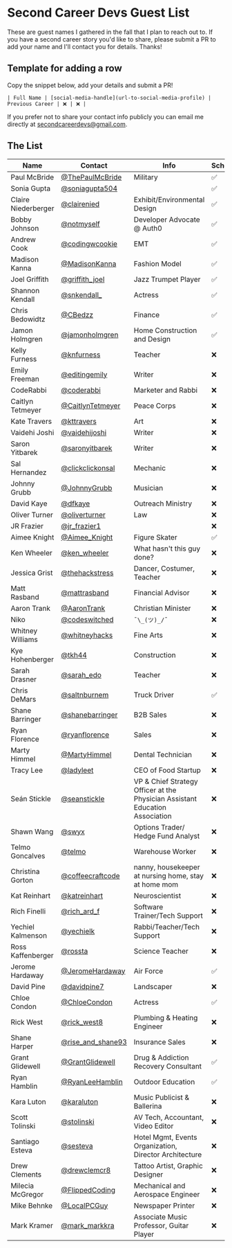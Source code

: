 # Second Career Devs Guest List

These are guest names I gathered in the fall that I plan to reach out to. If you have a second career story you'd like to share, please submit a PR to add your name and I'll contact you for details. Thanks!

## Template for adding a row

Copy the snippet below, add your details and submit a PR!

```
| Full Name | [social-media-handle](url-to-social-media-profile) | Previous Career | ❌ | ❌ |
```

If you prefer not to share your contact info publicly you can email me directly at [secondcareerdevs@gmail.com](mailto:secondcareerdevs@gmail.com).

## The List

| Name                | Contact                                                          | Info                                                                         | Scheduled? | Recorded? |
| ------------------- | ---------------------------------------------------------------- | ---------------------------------------------------------------------------- | ---------- | --------- |
| Paul McBride        | [@ThePaulMcBride](https://twitter.com/ThePaulMcBride)            | Military                                                                     | ✅         | ✅        |
| Sonia Gupta         | [@soniagupta504](https://twitter.com/soniagupta504)              |                                                                              | ✅         | ✅        |
| Claire Niederberger | [@clairenied](https://twitter.com/clairenied)                    | Exhibit/Environmental Design                                                 | ✅         | ✅        |
| Bobby Johnson       | [@notmyself](https://twitter.com/notmyself)                      | Developer Advocate @ Auth0                                                   | ✅         | ✅        |
| Andrew Cook         | [@codingwcookie](https://twitter.com/codingwcookie)              | EMT                                                                          | ✅         | ✅        |
| Madison Kanna       | [@MadisonKanna](https://twitter.com/MadisonKanna)                | Fashion Model                                                                | ✅         | ✅        |
| Joel Griffith       | [@griffith_joel](https://twitter.com/griffith_joel)              | Jazz Trumpet Player                                                          | ✅         | ✅        |
| Shannon Kendall     | [@snkendall\_](https://twitter.com/snkendall_)                   | Actress                                                                      | ✅         | ✅        |
| Chris Bedowidtz     | [@CBedzz](https://twitter.com/CBedzz)                            | Finance                                                                      | ✅         | ✅        |
| Jamon Holmgren      | [@jamonholmgren](https://twitter.com/jamonholmgren)              | Home Construction and Design                                                 | ✅         | ✅        |
| Kelly Furness       | [@knfurness](https://twitter.com/knfurness)                      | Teacher                                                                      | ❌         | ❌        |
| Emily Freeman       | [@editingemily](https://twitter.com/editingemily)                | Writer                                                                       | ❌         | ❌        |
| CodeRabbi           | [@coderabbi](https://twitter.com/coderabbi)                      | Marketer and Rabbi                                                           | ❌         | ❌        |
| Caitlyn Tetmeyer    | [@CaitlynTetmeyer](https://twitter.com/CaitlynTetmeyer)          | Peace Corps                                                                  | ❌         | ❌        |
| Kate Travers        | [@kttravers](https://twitter.com/kttravers)                      | Art                                                                          | ❌         | ❌        |
| Vaidehi Joshi       | [@vaidehijoshi](https://twitter.com/vaidehijoshi)                | Writer                                                                       | ❌         | ❌        |
| Saron Yitbarek      | [@saronyitbarek](https://twitter.com/saronyitbarek)              | Writer                                                                       | ❌         | ❌        |
| Sal Hernandez       | [@clickclickonsal](https://twitter.com/clickclickonsal)          | Mechanic                                                                     | ❌         | ❌        |
| Johnny Grubb        | [@JohnnyGrubb](https://twitter.com/JohnnyGrubb)                  | Musician                                                                     | ❌         | ❌        |
| David Kaye          | [@dfkaye](https://twitter.com/dfkaye)                            | Outreach Ministry                                                            | ❌         | ❌        |
| Oliver Turner       | [@oliverturner](https://twitter.com/oliverturner)                | Law                                                                          | ❌         | ❌        |
| JR Frazier          | [@jr_frazier1](https://twitter.com/jr_frazier1)                  |                                                                              | ❌         | ❌        |
| Aimee Knight        | [@Aimee_Knight](https://twitter.com/Aimee_Knight)                | Figure Skater                                                                | ✅         | ✅        |
| Ken Wheeler         | [@ken_wheeler](https://twitter.com/ken_wheeler)                  | What hasn't this guy done?                                                   | ❌         | ❌        |
| Jessica Grist       | [@thehackstress](https://twitter.com/thehackstress)              | Dancer, Costumer, Teacher                                                    | ❌         | ❌        |
| Matt Rasband        | [@mattrasband](https://twitter.com/mattrasband)                  | Financial Advisor                                                            | ❌         | ❌        |
| Aaron Trank         | [@AaronTrank](https://twitter.com/AaronTrank)                    | Christian Minister                                                           | ❌         | ❌        |
| Niko                | [@codeswitched](https://twitter.com/codeswitched)                | `¯\_(ツ)_/¯`                                                                 | ❌         | ❌        |
| Whitney Williams    | [@whitneyhacks](https://twitter.com/whitneyhacks)                | Fine Arts                                                                    | ❌         | ❌        |
| Kye Hohenberger     | [@tkh44](https://twitter.com/tkh44)                              | Construction                                                                 | ❌         | ❌        |
| Sarah Drasner       | [@sarah_edo](https://twitter.com/sarah_edo)                      | Teacher                                                                      | ❌         | ❌        |
| Chris DeMars        | [@saltnburnem](https://twitter.com/saltnburnem)                  | Truck Driver                                                                 | ✅         | ✅        |
| Shane Barringer     | [@shanebarringer](https://twitter.com/shanebarringer)            | B2B Sales                                                                    | ❌         | ❌        |
| Ryan Florence       | [@ryanflorence](https://twitter.com/ryanflorence)                | Sales                                                                        | ❌         | ❌        |
| Marty Himmel        | [@MartyHimmel](https://twitter.com/MartyHimmel)                  | Dental Technician                                                            | ❌         | ❌        |
| Tracy Lee           | [@ladyleet](https://twitter.com/ladyleet)                        | CEO of Food Startup                                                          | ❌         | ❌        |
| Seán Stickle        | [@seanstickle](https://twitter.com/seanstickle)                  | VP & Chief Strategy Officer at the Physician Assistant Education Association | ❌         | ❌        |
| Shawn Wang          | [@swyx](https://twitter.com/swyx)                                | Options Trader/ Hedge Fund Analyst                                           | ❌         | ❌        |
| Telmo Goncalves     | [@telmo](https://twitter.com/telmo)                              | Warehouse Worker                                                             | ❌         | ❌        |
| Christina Gorton    | [@coffeecraftcode](https://twitter.com/coffeecraftcode)          | nanny, housekeeper at nursing home, stay at home mom                         | ❌         | ❌        |
| Kat Reinhart        | [@katreinhart](https://twitter.com/katreinhart)                  | Neuroscientist                                                               | ❌         | ❌        |
| Rich Finelli        | [@rich_ard_f](https://twitter.com/rich_ard_f)                    | Software Trainer/Tech Support                                                | ❌         | ❌        |
| Yechiel Kalmenson   | [@yechielk](https://twitter.com/yechielk)                        | Rabbi/Teacher/Tech Support                                                   | ❌         | ❌        |
| Ross Kaffenberger   | [@rossta](https://twitter.com/rossta)                            | Science Teacher                                                              | ❌         | ❌        |
| Jerome Hardaway     | [@JeromeHardaway](https://twitter.com/jeromehardaway)            | Air Force                                                                    | ✅         | ✅        |
| David Pine          | [@davidpine7](https://twitter.com/davidpine7)                    | Landscaper                                                                   | ❌         | ❌        |
| Chloe Condon        | [@ChloeCondon](https://twitter.com/ChloeCondon)                  | Actress                                                                      | ✅         | ❌        |
| Rick West           | [@rick_west8](https://twitter.com/rick_west8)                    | Plumbing & Heating Engineer                                                  | ❌         | ❌        |
| Shane Harper        | [@rise_and_shane93](https://www.instagram.com/rise_and_shane93/) | Insurance Sales                                                              | ❌         | ❌        |
| Grant Glidewell     | [@GrantGlidewell](https://twitter.com/GrantGlidewell)            | Drug & Addiction Recovery Consultant                                         | ✅         | ✅        |
| Ryan Hamblin        | [@RyanLeeHamblin](https://twitter.com/RyanLeeHamblin)            | Outdoor Education                                                            | ✅         | ✅        |
| Kara Luton          | [@karaluton](https://twitter.com/karaluton)                      | Music Publicist & Ballerina                                                  | ❌         | ❌        |
| Scott Tolinski      | [@stolinski](https://twitter.com/stolinski)                      | AV Tech, Accountant, Video Editor                                            | ❌         | ❌        |
| Santiago Esteva     | [@sesteva](https://twitter.com/sesteva)                          | Hotel Mgmt, Events Organization, Director Architecture                       | ❌         | ❌        |
| Drew Clements       | [@drewclemcr8](https://twitter.com/drewclemcr8)                  | Tattoo Artist, Graphic Designer                                              | ❌         | ❌        |
| Milecia McGregor    | [@FlippedCoding](https://twitter.com/flippedcoding)              | Mechanical and Aerospace Engineer                                            | ❌         | ❌        |
| Mike Behnke         | [@LocalPCGuy](https://twitter.com/localpcguy)                    | Newspaper Printer                                                            | ❌         | ❌        |
| Mark Kramer         | [@mark_markkra](https://twitter.com/mark_markkra)                | Associate Music Professor, Guitar Player                                     | ❌         | ❌        |
